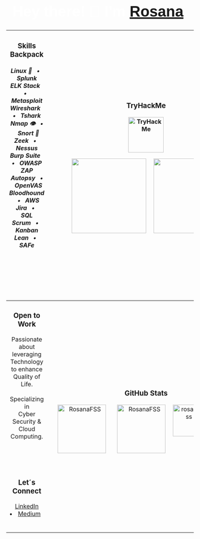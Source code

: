 <h1 align="center" style="font-family: 'Impact', sans-serif; color: white; font-size: 40px;">Hey there! 👋 I'm <a href="https://www.linkedin.com/in/rosanafssantos/"><bold>Rosana</bold></a>.</h1>

<div align="center">

|<h3>Skills Backpack</h3><h5>Linux 🐧 &nbsp; • &nbsp; Splunk<br>ELK Stack &nbsp; • &nbsp; Metasploit<br>Wireshark &nbsp; • &nbsp; Tshark<br>Nmap 👁️ &nbsp; • &nbsp; Snort 🐽<br>Zeek &nbsp; • &nbsp; Nessus<br>Burp Suite &nbsp; • &nbsp; OWASP ZAP<br>Autopsy &nbsp; • &nbsp; OpenVAS<br>Bloodhound &nbsp; • &nbsp; AWS<br>Jira &nbsp; • &nbsp; SQL<br>Scrum  &nbsp; • &nbsp; Kanban<br>Lean  &nbsp; • &nbsp; SAFe<h5><br><br><br><br>|<h3>TryHackMe</h3><div align="center"><img height="95px" src="https://github.com/user-attachments/assets/d436bfcb-d342-44e5-9172-ed59dc9cca26" alt="TryHackMe" /></div><p align="center"><img height="200px" hspace="20" src="https://github.com/user-attachments/assets/4e9901a0-b0de-4c73-9f41-da2e332f9963"><img height="200px" src="https://github.com/user-attachments/assets/c9f449e6-8de8-43ff-9206-2c7a58294d93"></p>|
|:-----------------------------------------:|:--------------------------------------------------------:|
|<h3>Open to Work</h3><p>Passionate about<br>leveraging Technology<br>to enhance Quality of Life.<br><br>Specializing in<br>Cyber Security &<br> Cloud Computing.</p><br><br><br><h3>Let´s Connect</h3><p><a href="https://www.linkedin.com/in/rosanafssantos/" style="margin: 0 10px;">LinkedIn</a> • <a href="https://medium.com/@RosanaFS" style="margin: 0 10px;">Medium</a><br><br>|<h3>GitHub Stats</h3><div style="display: flex; justify-content: center; gap: 10px;"><img height="130px" hspace="20" src="https://github-readme-streak-stats.herokuapp.com/?user=rosanafss&theme=highcontrast" alt="RosanaFSS" /><img height="130px" src="https://github-readme-stats.vercel.app/api?username=rosanafss&show_icons=true&locale=en&theme=highcontrast" alt="RosanaFSS" /><br><div><a href="https://github.com/ryo-ma/github-profile-trophy"><img height="85" src="https://github-profile-trophy.vercel.app/?username=rosanafss&theme=dracula" alt="rosanafss" /></a></div><br><div><img height="80px" src="https://github-readme-stats.vercel.app/api/top-langs?username=rosanafss&show_icons=true&locale=en&layout=compact" alt="RosanaFSS"/><br><img height="34px" src="https://komarev.com/ghpvc/?username=rosanafss&label=Profile%20views&color=0e75b6&style=flat" alt="rosanafss" /></div>|

</div>

